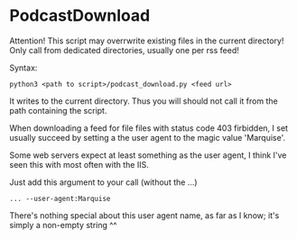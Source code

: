 # PodcastDownload

Attention! This script may overrwrite existing files in the current directory! Only call from dedicated directories, usually one per rss feed!

Syntax:

    python3 <path to script>/podcast_download.py <feed url>

It writes to the current directory. Thus you will should not call it from the path containing the script.

When downloading a feed for file files with status code 403 firbidden, I set usually succeed by setting a the user agent to the magic value 'Marquise'.

Some web servers expect at least something as the user agent, I think I've seen this with most often with the IIS.

Just add this argument to your call (without the ...)

    ... --user-agent:Marquise

There's nothing special about this user agent name, as far as I know; it's simply a non-empty string ^^

